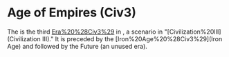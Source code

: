 # Age of Empires (Civ3)

The is the third [Era%20%28Civ3%29](era) in , a scenario in "[Civilization%20III](Civilization III)." It is preceded by the [Iron%20Age%20%28Civ3%29](Iron Age) and followed by the Future (an unused era).